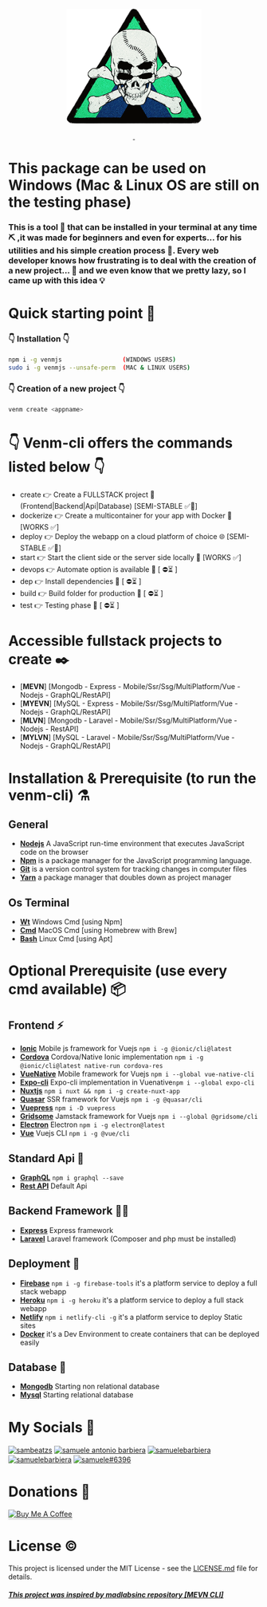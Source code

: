 <p align="center">
<a href="https://samuelebarbiera.github.io/venmjs/"><img src="img/logo.png" width="270px" height="230px"/></a>
</p>
<p align="center">
  <a aria-label="License" href="https://github.com/SamueleBarbiera/Venmjs/blob/0.0.6/LICENSE.md">
    <img alt="" src="https://img.shields.io/npm/l/blitz.svg?style=for-the-badge&labelColor=000000&color=blue">
  </a>
  <a aria-label="NPM version" href="https://www.npmjs.com/package/venmjs">
    <img alt="" src="https://img.shields.io/npm/v/blitz.svg?style=for-the-badge&labelColor=000000&color=E65528">
  </a>
</p>
<h1>This package can be used on Windows (Mac & Linux OS are still on the testing phase)</h1>
<h3>
This is a tool 🔧 that can be installed in your terminal at any time ⛏️ ,it was made for beginners and even for experts... for his utilities and his simple creation process 🧨. Every web developer knows how frustrating is to deal with the creation of a new project... 👀 and we even know that we pretty lazy, so I came up with this idea 💡
</h3>

# Quick starting point 🔮

### 👇 Installation 👇 
```bash
npm i -g venmjs                 (WINDOWS USERS)
sudo i -g venmjs --unsafe-perm  (MAC & LINUX USERS)
```

###  👇 Creation of a new project 👇
```bash
venm create <appname>
```

# 👇 Venm-cli offers the commands listed below 👇


-   create <appname> 👉 Create a FULLSTACK project 🚀 (Frontend|Backend|Api|Database) [SEMI-STABLE ✅🚧]
-   dockerize 👉 Create a multicontainer for your app with Docker 🐳 [WORKS ✅]
-   deploy 👉 Deploy the webapp on a cloud platform of choice 🌐 [SEMI-STABLE ✅🚧]
-   start 👉 Start the client side or the server side locally 🏁 [WORKS ✅]
-   devops 👉 Automate option is available 🎲 [ ⛔⏳ ]
-   dep 👉 Install dependencies 🧰 [ ⛔⏳ ]
-   build 👉 Build folder for production 🎲 [ ⛔⏳ ]
-   test 👉 Testing phase 🎲 [ ⛔⏳ ]
# Accessible fullstack projects to create ✒️
- [**MEVN**]  [Mongodb - Express - Mobile/Ssr/Ssg/MultiPlatform/Vue - Nodejs - GraphQL/RestAPI]
- [**MYEVN**] [MySQL - Express - Mobile/Ssr/Ssg/MultiPlatform/Vue - Nodejs - GraphQL/RestAPI]
- [**MLVN**]  [Mongodb - Laravel - Mobile/Ssr/Ssg/MultiPlatform/Vue - Nodejs - RestAPI]
- [**MYLVN**] [MySQL - Laravel - Mobile/Ssr/Ssg/MultiPlatform/Vue - Nodejs - GraphQL/RestAPI]

# Installation & Prerequisite (to run the venm-cli) ⚗️
## General
-   [**Nodejs**](https://nodejs.org/en/) A JavaScript run-time environment that executes JavaScript code on the browser
-   [**Npm**](https://www.npmjs.com/) is a package manager for the JavaScript programming language.
-   [**Git**](https://git-scm.com/) is a version control system for tracking changes in computer files
-   [**Yarn**](https://yarnpkg.com/getting-started/install) a package manager that doubles down as project manager
## Os Terminal
-   [**Wt**](https://www.microsoft.com/it-it/p/windows-terminal/9n0dx20hk701?activetab=pivot:overviewtab) Windows Cmd [using Npm]
-   [**Cmd**](https://brew.sh/) MacOS Cmd [using Homebrew with Brew] 
-   [**Bash**](https://www.dummies.com/computers/operating-systems/linux/common-linux-commands/) Linux Cmd [using Apt]



# Optional Prerequisite (use every cmd available) 📦

## Frontend ⚡

-   [**Ionic**](https://quasar.dev/) Mobile js framework for Vuejs `npm i -g @ionic/cli@latest` 
-   [**Cordova**](https://quasar.dev/) Cordova/Native Ionic implementation `npm i -g @ionic/cli@latest native-run cordova-res` 
-   [**VueNative**](https://vue-native.io/docs/installation.html) Mobile framework for Vuejs `npm i --global vue-native-cli` 
-   [**Expo-cli**](https://vue-native.io/docs/installation.html) Expo-cli implementation in Vuenative`npm i --global expo-cli`
-   [**Nuxtjs**](https://nuxtjs.org/docs/2.x/get-started/installation) `npm i nuxt && npm i -g create-nuxt-app`
-   [**Quasar**](https://quasar.dev/) SSR framework for Vuejs `npm i -g @quasar/cli`
-   [**Vuepress**](https://vuepress.vuejs.org/) `npm i -D vuepress`
-   [**Gridsome**](https://gridsome.org/) Jamstack framework for Vuejs `npm i --global @gridsome/cli`
-   [**Electron**](https://www.electronjs.org/) Electron `npm i -g electron@latest`
-   [**Vue**](https://cli.vuejs.org/guide/installation.html) Vuejs  CLI `npm i -g @vue/cli`

## Standard Api 🎯
-   [**GraphQL**](https://graphql.org/graphql-js/) `npm i graphql --save`
-   [**Rest API**](https://it.wikipedia.org/wiki/Representational_State_Transfer) Default Api
  
## Backend Framework 👨‍💻
-   [**Express**](https://expressjs.com/en/starter/installing.html) Express framework
-   [**Laravel**](https://laravel.com/docs/8.x/installation) Laravel framework (Composer and php must be installed)

## Deployment 🚧
-   [**Firebase**](https://firebase.google.com/) `npm i -g firebase-tools` it's a platform service to deploy a full stack webapp
-   [**Heroku**](https://dashboard.heroku.com/) `npm i -g heroku` it's a platform service to deploy a full stack webapp
-   [**Netlify**](https://www.netlify.com/) `npm i netlify-cli -g` it's a platform service to deploy Static sites
-   [**Docker**](https://www.docker.com/) it's a Dev Environment to create containers that can be deployed easily

## Database 🧱
-   [**Mongodb**](https://www.mongodb.com/) Starting non relational database          
-   [**Mysql**](https://www.mysql.com/) Starting relational database

# My Socials 🤳
<p align="left">
<a href="https://twitter.com/sambeatzs" target="blank"><img align="center" src="https://raw.githubusercontent.com/rahuldkjain/github-profile-readme-generator/master/src/images/icons/Social/twitter.svg" alt="sambeatzs" height="30" width="40" /></a>
<a href="https://www.linkedin.com/in/samuele-antonio-barbiera-bb023320b/" target="blank"><img align="center" src="https://raw.githubusercontent.com/rahuldkjain/github-profile-readme-generator/master/src/images/icons/Social/linked-in-alt.svg" alt="samuele antonio barbiera" height="30" width="40" /></a>
<a href="https://stackoverflow.com/users/16105959" target="blank"><img align="center" src="https://raw.githubusercontent.com/rahuldkjain/github-profile-readme-generator/master/src/images/icons/Social/stack-overflow.svg" alt="samuelebarbiera" height="30" width="40" /></a>
<a href="https://instagram.com/samuelebarbiera" target="blank"><img align="center" src="https://raw.githubusercontent.com/rahuldkjain/github-profile-readme-generator/master/src/images/icons/Social/instagram.svg" alt="samuelebarbiera" height="30" width="40" /></a>
<a href="https://discord.gg/2Wj7hmP6Nf" target="blank"><img align="center" src="https://raw.githubusercontent.com/rahuldkjain/github-profile-readme-generator/master/src/images/icons/Social/discord.svg" alt="samuele#6396" height="30" width="40" /></a>
</p>

# Donations 💸
<p align="left">
  <a href="buymeacoffee.com/?via=samueleb" target="_blank">
    <img src="https://www.buymeacoffee.com/assets/img/custom_images/orange_img.png" alt="Buy Me A Coffee" style="height: 41px !important;width: 174px !important;box-shadow: 0px 3px 2px 0px rgba(190, 190, 190, 0.5) !important;-webkit-box-shadow: 0px 3px 2px 0px rgba(190, 190, 190, 0.5) !important;" >
  </a>
</p>

# License ©️

This project is licensed under the MIT License - see the [LICENSE.md](LICENSE.md) file for details.
<h5><a href="https://github.com/madlabsinc/mevn-cli">This project was inspired by madlabsinc repository [MEVN CLI]</a></h5>
